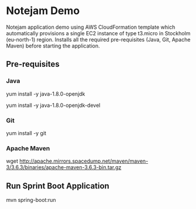 # Notejam Demo
Notejam application demo using AWS CloudFormation template which automatically provisions a single EC2 instance of type t3.micro in Stockholm (eu-north-1) region.  Installs all the required pre-requisites (Java, Git, Apache Maven) before starting the application.

## Pre-requisites
### Java
yum install -y java-1.8.0-openjdk

yum install -y java-1.8.0-openjdk-devel

### Git
yum install -y git

### Apache Maven
wget http://apache.mirrors.spacedump.net/maven/maven-3/3.6.3/binaries/apache-maven-3.6.3-bin.tar.gz

## Run Sprint Boot Application
mvn spring-boot:run
